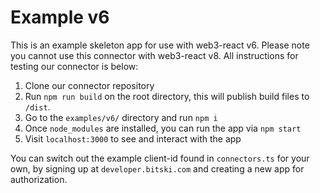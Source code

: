 # Example v6

This is an example skeleton app for use with web3-react v6. Please note you cannot use this connector with web3-react v8. All instructions for testing our connector is below:

1. Clone our connector repository
2. Run `npm run build` on the root directory, this will publish build files to `/dist`.
3. Go to the `examples/v6/` directory and run `npm i`
4. Once `node_modules` are installed, you can run the app via `npm start`
5. Visit `localhost:3000` to see and interact with the app

You can switch out the example client-id found in `connectors.ts` for your own, by signing up at `developer.bitski.com` and creating a new app for authorization. 